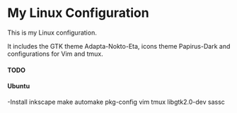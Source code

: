 # My Linux Configuration

This is my Linux configuration.

It includes the GTK theme Adapta-Nokto-Eta, icons theme Papirus-Dark and configurations for Vim and tmux.

#### TODO

#### Ubuntu

-Install inkscape make automake pkg-config vim tmux libgtk2.0-dev sassc
